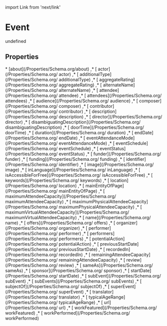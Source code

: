 import Link from 'next/link'
# Event

undefined

## Properties

<Grid>
* [about](/Properties/Schema.org/about)
,* [ actor](/Properties/Schema.org/ actor)
,* [ additionalType](/Properties/Schema.org/ additionalType)
,* [ aggregateRating](/Properties/Schema.org/ aggregateRating)
,* [ alternateName](/Properties/Schema.org/ alternateName)
,* [ attendee](/Properties/Schema.org/ attendee)
,* [ attendees](/Properties/Schema.org/ attendees)
,* [ audience](/Properties/Schema.org/ audience)
,* [ composer](/Properties/Schema.org/ composer)
,* [ contributor](/Properties/Schema.org/ contributor)
,* [ description](/Properties/Schema.org/ description)
,* [ director](/Properties/Schema.org/ director)
,* [ disambiguatingDescription](/Properties/Schema.org/ disambiguatingDescription)
,* [ doorTime](/Properties/Schema.org/ doorTime)
,* [ duration](/Properties/Schema.org/ duration)
,* [ endDate](/Properties/Schema.org/ endDate)
,* [ eventAttendanceMode](/Properties/Schema.org/ eventAttendanceMode)
,* [ eventSchedule](/Properties/Schema.org/ eventSchedule)
,* [ eventStatus](/Properties/Schema.org/ eventStatus)
,* [ funder](/Properties/Schema.org/ funder)
,* [ funding](/Properties/Schema.org/ funding)
,* [ identifier](/Properties/Schema.org/ identifier)
,* [ image](/Properties/Schema.org/ image)
,* [ inLanguage](/Properties/Schema.org/ inLanguage)
,* [ isAccessibleForFree](/Properties/Schema.org/ isAccessibleForFree)
,* [ keywords](/Properties/Schema.org/ keywords)
,* [ location](/Properties/Schema.org/ location)
,* [ mainEntityOfPage](/Properties/Schema.org/ mainEntityOfPage)
,* [ maximumAttendeeCapacity](/Properties/Schema.org/ maximumAttendeeCapacity)
,* [ maximumPhysicalAttendeeCapacity](/Properties/Schema.org/ maximumPhysicalAttendeeCapacity)
,* [ maximumVirtualAttendeeCapacity](/Properties/Schema.org/ maximumVirtualAttendeeCapacity)
,* [ name](/Properties/Schema.org/ name)
,* [ offers](/Properties/Schema.org/ offers)
,* [ organizer](/Properties/Schema.org/ organizer)
,* [ performer](/Properties/Schema.org/ performer)
,* [ performers](/Properties/Schema.org/ performers)
,* [ potentialAction](/Properties/Schema.org/ potentialAction)
,* [ previousStartDate](/Properties/Schema.org/ previousStartDate)
,* [ recordedIn](/Properties/Schema.org/ recordedIn)
,* [ remainingAttendeeCapacity](/Properties/Schema.org/ remainingAttendeeCapacity)
,* [ review](/Properties/Schema.org/ review)
,* [ sameAs](/Properties/Schema.org/ sameAs)
,* [ sponsor](/Properties/Schema.org/ sponsor)
,* [ startDate](/Properties/Schema.org/ startDate)
,* [ subEvent](/Properties/Schema.org/ subEvent)
,* [ subEvents](/Properties/Schema.org/ subEvents)
,* [ subjectOf](/Properties/Schema.org/ subjectOf)
,* [ superEvent](/Properties/Schema.org/ superEvent)
,* [ translator](/Properties/Schema.org/ translator)
,* [ typicalAgeRange](/Properties/Schema.org/ typicalAgeRange)
,* [ url](/Properties/Schema.org/ url)
,* [ workFeatured](/Properties/Schema.org/ workFeatured)
,* [ workPerformed](/Properties/Schema.org/ workPerformed)

</Grid>


